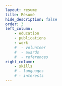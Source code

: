 ```yaml
---
layout: resume
title: Résumé
hide_description: false
order: 3
left_column:
    - education
    - publications
    - work
    #  - volunteer
    #  - awards
    #  - references
right_column:
    - skills
    # - languages
    # - interests
---
```

